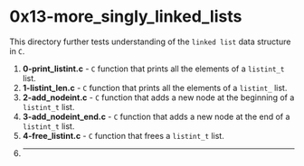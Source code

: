 # 0x13-more_singly_linked_lists
This directory further tests understanding of the `linked list` data structure in `C`.
1. **0-print_listint.c** - `C` function that prints all the elements of a `listint_t` list.
2. **1-listint_len.c** - `C` function that prints all the elements of a `listint_` list.
3. **2-add_nodeint.c** - `C` function that adds a new node at the beginning of a `listint_t` list.
4. **3-add_nodeint_end.c** - `C` function that adds a new node at the end of a `listint_t` list.
5. **4-free_listint.c** - `C` function that frees a `listint_t` list.
6. ****
